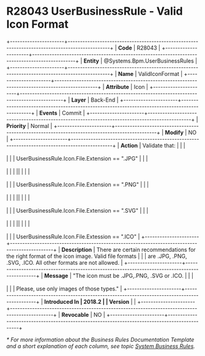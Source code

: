 ﻿---
erp.type: business-rule
erp.entity: Systems.Bpm.UserBusinessRules
---

# R28043 UserBusinessRule - Valid Icon Format
+----------------------+-----------------------------------------------------------------------------------------------+
| **Code**             | R28043                                                                                        |
+----------------------+-----------------------------------------------------------------------------------------------+
| **Entity**           | @Systems.Bpm.UserBusinessRules                                                                |
+----------------------+-----------------------------------------------------------------------------------------------+
| **Name**             | ValidIconFormat                                                                               |
+----------------------+-----------------------------------------------------------------------------------------------+
| **Attribute**        | Icon                                                                                          |
+----------------------+-----------------------------------------------------------------------------------------------+
| **Layer**            | Back-End                                                                                      |
+----------------------+-----------------------------------------------------------------------------------------------+
| **Events**           | Commit                                                                                        |
+----------------------+-----------------------------------------------------------------------------------------------+
| **Priority**         | Normal                                                                                        |
+----------------------+-----------------------------------------------------------------------------------------------+
| **Modify**           | NO                                                                                            |
+----------------------+-----------------------------------------------------------------------------------------------+
| **Action**           | Validate that:                                                                                |
|                      | <br/><br/>                                                                                    |
|                      | UserBusinessRule.Icon.File.Extension == \".JPG\"                                              |
|                      | <br/><br/>                                                                                    |
|                      | \|\|                                                                                          |
|                      | <br/><br/>                                                                                    |
|                      | UserBusinessRule.Icon.File.Extension == \".PNG\"                                              |
|                      | <br/><br/>                                                                                    |
|                      | \|\|                                                                                          |
|                      | <br/><br/>                                                                                    |
|                      | UserBusinessRule.Icon.File.Extension == \".SVG\"                                              |
|                      | <br/><br/>                                                                                    |
|                      | \|\|                                                                                          |
|                      | <br/><br/>                                                                                    |
|                      | UserBusinessRule.Icon.File.Extession == \".ICO\"                                              |
+----------------------+-----------------------------------------------------------------------------------------------+
| **Description**      | There are certain recommendations for the right format of the icon image. Valid file formats  |
|                      | are .JPG, .PNG, .SVG, .ICO. All other formats are not allowed.                                |
+----------------------+-----------------------------------------------------------------------------------------------+
| **Message**          | \"The icon must be .JPG,.PNG, .SVG or .ICO.                                                   |
|                      | <br/><br/>                                                                                    |
|                      | Please, use only images of those types.\"                                                     |
+----------------------+-----------------------------------------------------------------------------------------------+
| **Introduced In      | 2018.2                                                                                        |
| Version**            |                                                                                               |
+----------------------+-----------------------------------------------------------------------------------------------+
| **Revocable**        | NO                                                                                            |
+----------------------+-----------------------------------------------------------------------------------------------+

*\* For more information about the Business Rules Documentation Template and a short explanation of each column, see
topic [System Business Rules](../templates/template-description-system-business-rules.md).*
